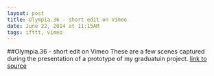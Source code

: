 ```yaml
---
layout: post
title: Olympia.36 - short edit on Vimeo
date: June 22, 2014 at 11:15AM
tags: ifttt, vimeo
---
```

##Olympia.36 - short edit on Vimeo
These are a few scenes captured during the presentation of a prototype of my graduatuin project.
[link to source](http://ift.tt/1pqMeSh) 
